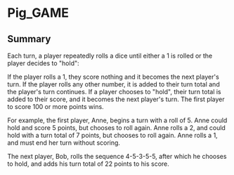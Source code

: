 # Pig_GAME

Summary
--------
Each turn, a player repeatedly rolls a dice until either a 1 is rolled or the player decides to "hold":  

If the player rolls a 1, they score nothing and it becomes the next player's turn. 
If the player rolls any other number, it is added to their turn total and the player's turn continues. 
If a player chooses to "hold", their turn total is added to their score, and it becomes the next player's turn. The first player to score 100 or more points wins.  

For example, the first player, Anne, begins a turn with a roll of 5. Anne could hold and score 5 points, but chooses to roll again. Anne rolls a 2, and could hold with a turn total of 7 points, but chooses to roll again. Anne rolls a 1, and must end her turn without scoring. 

The next player, Bob, rolls the sequence 4-5-3-5-5, after which he chooses to hold, and adds his turn total of 22 points to his score.
